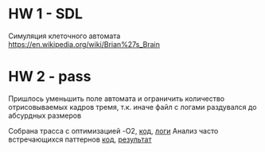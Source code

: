 # HW 1 - SDL
Симуляция клеточного автомата https://en.wikipedia.org/wiki/Brian%27s_Brain

# HW 2 - pass

Пришлось уменьшить поле автомата и ограничить количество отрисовываемых кадров тремя, т.к. иначе файл с логами раздувался до абсурдных размеров

Собрана трасса с оптимизацией -O2, [код](pass/insert_log_pass.cpp), [логи](pass/IRtrace.log)
Анализ часто встречающихся паттернов [код](pass/analyse.py), [результат](pass/frequency.log)

